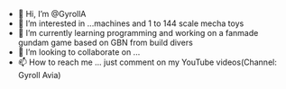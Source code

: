 - 👋 Hi, I’m @GyrollA
- 👀 I’m interested in ...machines and 1 to 144 scale mecha toys
- 🌱 I’m currently learning programming and working on a fanmade gundam game based on GBN from build divers
- 💞️ I’m looking to collaborate on ...
- 📫 How to reach me ... just comment on my YouTube videos(Channel: Gyroll Avia)

<!---
GyrollA/GyrollA is a ✨ special ✨ repository because its `README.md` (this file) appears on your GitHub profile.
You can click the Preview link to take a look at your changes.
--->
